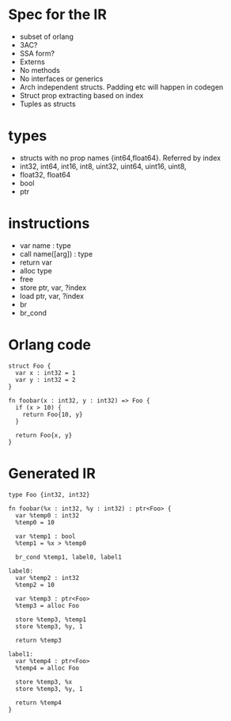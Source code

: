 # Spec for the IR
- subset of orlang
- 3AC?
- SSA form?
- Externs
- No methods
- No interfaces or generics
- Arch independent structs. Padding etc will happen in codegen
- Struct prop extracting based on index
- Tuples as structs

# types
- structs with no prop names {int64,float64}. Referred by index
- int32, int64, int16, int8, uint32, uint64, uint16, uint8,
- float32, float64
- bool
- ptr<type>

# instructions
- var name : type
- call name([arg]) : type
- return var
- alloc type
- free
- store ptr, var, ?index
- load ptr, var, ?index
- br
- br_cond


# Orlang code

```
struct Foo {
  var x : int32 = 1
  var y : int32 = 2
}

fn foobar(x : int32, y : int32) => Foo {
  if (x > 10) {
    return Foo{10, y}
  }

  return Foo{x, y}
}

```


# Generated IR

```
type Foo {int32, int32}

fn foobar(%x : int32, %y : int32) : ptr<Foo> {
  var %temp0 : int32
  %temp0 = 10

  var %temp1 : bool
  %temp1 = %x > %temp0

  br_cond %temp1, label0, label1

label0:
  var %temp2 : int32
  %temp2 = 10

  var %temp3 : ptr<Foo>
  %temp3 = alloc Foo

  store %temp3, %temp1
  store %temp3, %y, 1

  return %temp3

label1:
  var %temp4 : ptr<Foo>
  %temp4 = alloc Foo

  store %temp3, %x
  store %temp3, %y, 1

  return %temp4
}

```
